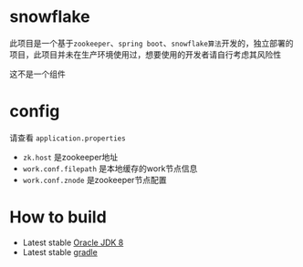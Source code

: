 # snowflake
此项目是一个基于`zookeeper`、`spring boot`、`snowflake算法`开发的，独立部署的项目，此项目并未在生产环境使用过，想要使用的开发者请自行考虑其风险性

这不是一个组件

# config
请查看 `application.properties`

* `zk.host` 是zookeeper地址
* `work.conf.filepath` 是本地缓存的work节点信息
* `work.conf.znode` 是zookeeper节点配置

# How to build
* Latest stable [Oracle JDK 8](http://www.oracle.com/technetwork/java/)
* Latest stable [gradle](https://gradle.org/)